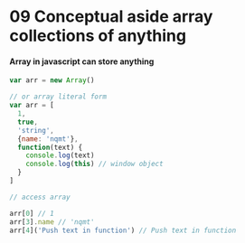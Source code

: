 # 09 Conceptual aside array collections of anything

#### Array in javascript can store anything

```javascript
var arr = new Array()

// or array literal form
var arr = [
  1,
  true,
  'string',
  {name: 'nqmt'},
  function(text) {
    console.log(text)
    console.log(this) // window object
  }
]

// access array

arr[0] // 1
arr[3].name // 'nqmt'
arr[4]('Push text in function') // Push text in function


```